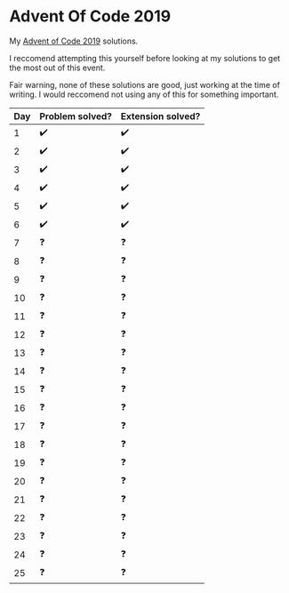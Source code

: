 # Advent Of Code 2019
My [Advent of Code 2019](https://adventofcode.com/) solutions.

I reccomend attempting this yourself before looking at my solutions to get the most out of this event.

Fair warning, none of these solutions are good, just working at the time of writing. I would reccomend not using any of this for something important. 

| Day   | Problem solved?    | Extension solved?  |
| ----- | ------------------ | ------------------ |
| 1     | :heavy_check_mark: | :heavy_check_mark: |
| 2     | :heavy_check_mark: | :heavy_check_mark: |
| 3     | :heavy_check_mark: | :heavy_check_mark: |
| 4     | :heavy_check_mark: | :heavy_check_mark: |
| 5     | :heavy_check_mark: | :heavy_check_mark: |
| 6     | :heavy_check_mark: | :heavy_check_mark: |
| 7     | :question:         |  :question:        |
| 8     | :question:         |  :question:        |
| 9     | :question:         |  :question:        |
| 10    | :question:         |  :question:        |
| 11    | :question:         |  :question:        |
| 12    | :question:         |  :question:        |
| 13    | :question:         |  :question:        |
| 14    | :question:         |  :question:        |
| 15    | :question:         |  :question:        |
| 16    | :question:         |  :question:        |
| 17    | :question:         |  :question:        |
| 18    | :question:         |  :question:        |
| 19    | :question:         |  :question:        |
| 20    | :question:         |  :question:        |
| 21    | :question:         |  :question:        |
| 22    | :question:         |  :question:        |
| 23    | :question:         |  :question:        |
| 24    | :question:         |  :question:        |
| 25    | :question:         |  :question:        |

